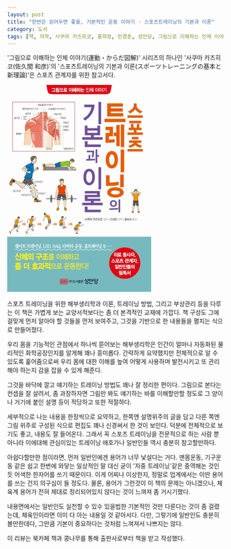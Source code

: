 ```yaml
---
layout: post
title: "한번은 읽어두면 좋을, 기본적인 운동 이야기 - 스포츠트레이닝의 기본과 이론"
category: 도서
tags: [책, 의학, 사쿠마 카즈히코, 홍희정, 민경훈, 성안당, 그림으로 이해하는 인체 이야기, 북카페 책과 콩나무, 서평]
---
```


'그림으로 이해하는 인체 이야기(運動・からだ図解)' 시리즈의 하나인
'사쿠마 카즈히코(佐久間 和彦)'의
'스포츠트레이닝의 기본과 이론(スポーツトレーニングの基本と新理論)'은
스포츠 관계자를 위한 참고서다.

![표지](/images/book/undo-karada-zukai-sports-training-no-kihon-to-shiriron-book-h480.jpg)

스포츠 트레이닝을 위한 해부생리학과 이론, 트레이닝 방법, 그리고 부상관리 등을 다루는 이 책은
가볍게 보는 교양서적보다는 좀 더 본격적인 교재에 가깝다.
책 구성도 그에 걸맞게 먼저 알아야 할 것들을 먼저 보여주고,
그것을 기반으로 한 내용들을 펼치는 식으로 만들어졌다.

우리 몸을 기능적인 관점에서 하나씩 뜯어보는 해부생리학은
인간이 얼마나 자동화된 물리적인 화학공장인지를 알게해 꽤나 흥미롭다.
간략하게 요약했지만 전체적으로 알 수 있도록 훑어줌으로써
우리 몸에 대한 이해를 높여
어떻게 사용하며 발전시키고 또 관리해야 하는지 감을 잡을 수 있게 해준다.

그것을 바닥에 깔고 얘기하는 트레이닝 방법도 꽤나 잘 정리한 편이다.
그림으로 본다는 컨셉을 잘 살려서,
좀 과장하자면 그림만 봐도 얘기하는 바를 이해할만할 정도로
그 양이나 거기에 붙인 설명 등이 적당하고 또한 적절하다.

세부적으로 나눈 내용을 한장씩으로 요약하고,
한쪽엔 설명위주의 글을 담고
다른 쪽엔 그림 위주로 구성된 식으로
편집도 꽤나 신경써서 한 것이 보인다.
덕분에 전체적으로 보기도 좋고, 내용도 잘 들어온다.
그래서 꼭 스포츠 트레이닝을 전문적으로 하는 사람 뿐 아니라
이에대해 관심이있는 트레이닝 애호가나
일반인들 역시 충분히 참고할만하다.

아쉽다할만한 점이라면,
먼저 일반인에겐 용어가 너무 낯설다는 거다.
맨몸운동, 기구운동 같은 쉽고 한번에 와닿는 일상적인 말 대신
굳이 '자중 트레이닝'같은 중역해논 것인 듯 어색한 한자어를 쓰기 때문이다.
이게 어찌나 이상한지, 정말로 업계에서는 이딴 용어를 쓰는 건지 의구심이 들 정도다.
물론, 용어가 그런것이 이 책의 문제는 아니겠으나,
체육계 용어가 전혀 제대로 정리되어있지 않다는 것이 느껴져 좀 거시기했다.

내용면에서는 일반인도 실천할 수 있수 있을법한 기본적인 것만 다룬다는 것이 좀 걸렸는데,
체육인이라면 이미 다 아는 내용일 것 같아서다.
다만, 그렇기에 일반인도 충분히 볼만한데다,
그만큼 기본이 중요하다는 것처럼 느껴져서 나쁘지는 않다.



<div class="im im-info">
이 리뷰는 북카페 책과 콩나무를 통해 출판사로부터 책을 받고 작성했다.
</div>
